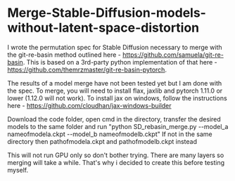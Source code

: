 # Merge-Stable-Diffusion-models-without-latent-space-distortion
I wrote the permutation spec for Stable Diffusion necessary to merge with the git-re-basin method outlined here - https://github.com/samuela/git-re-basin.
This is based on a 3rd-party python implementation of that here - https://github.com/themrzmaster/git-re-basin-pytorch.

The results of a model merge have not been tested yet but I am done with the spec.
To merge, you will need to install flax, jaxlib and pytorch 1.11.0 or lower (1.12.0 will not work). 
To install jax on windows, follow the instructions here - https://github.com/cloudhan/jax-windows-builder

Download the code folder, open cmd in the directory, transfer the desired models to the same folder and run 
"python SD_rebasin_merge.py --model_a nameofmodela.ckpt --model_b nameofmodelb.ckpt"
If not in the same directory then pathofmodela.ckpt and pathofmodelb.ckpt instead

This will not run GPU only so don't bother trying. There are many layers so merging will take a while. That's why i decided to create this before testing myself. 
